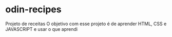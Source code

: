 # odin-recipes
Projeto de receitas
O objetivo com esse projeto é de aprender HTML, CSS e JAVASCRIPT e usar o que aprendi